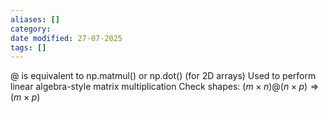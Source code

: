 ```yaml
---
aliases: []
category: 
date modified: 27-07-2025
tags: []
---
```



@ is equivalent to np.matmul() or np.dot() (for 2D arrays)
Used to perform linear algebra-style matrix multiplication
Check shapes: $(m \times n) @ (n \times p) \Rightarrow (m \times p)$

